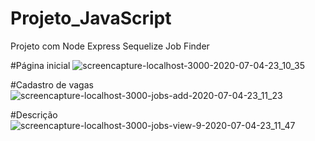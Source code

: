 # Projeto_JavaScript
Projeto com Node Express Sequelize Job Finder

#Página inicial
![screencapture-localhost-3000-2020-07-04-23_10_35](https://user-images.githubusercontent.com/44319767/86524042-d72b8680-be4b-11ea-8328-f7f8927b07eb.png)

#Cadastro de vagas
![screencapture-localhost-3000-jobs-add-2020-07-04-23_11_23](https://user-images.githubusercontent.com/44319767/86524043-d85cb380-be4b-11ea-89b8-4e974a86b4b3.png)

#Descrição
![screencapture-localhost-3000-jobs-view-9-2020-07-04-23_11_47](https://user-images.githubusercontent.com/44319767/86524045-da267700-be4b-11ea-94ae-eb79298c0e39.png)

